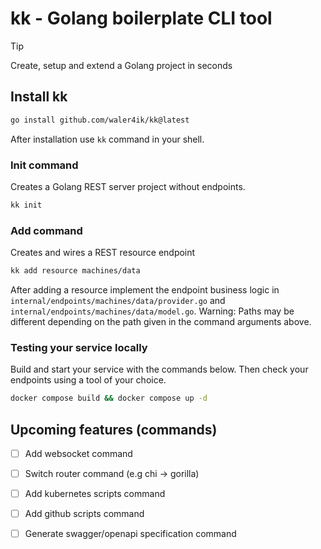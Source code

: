 # kk - Golang boilerplate CLI tool
> [!TIP]
> Create, setup and extend a Golang project in seconds

## Install kk

```zsh
go install github.com/waler4ik/kk@latest
```
After installation use `kk` command in your shell.

### Init command
Creates a Golang REST server project without endpoints.

```zsh
kk init 
```

### Add command
Creates and wires a REST resource endpoint

```zsh
kk add resource machines/data
```
After adding a resource implement the endpoint business logic in `internal/endpoints/machines/data/provider.go` and `internal/endpoints/machines/data/model.go`. 
Warning: Paths may be different depending on the path given in the command arguments above.

### Testing your service locally
Build and start your service with the commands below. Then check your endpoints using a tool of your choice.
```zsh
docker compose build && docker compose up -d
```

## Upcoming features (commands)
- [ ] Add websocket command
- [ ] Switch router command (e.g chi -> gorilla)
- [ ] Add kubernetes scripts command
- [ ] Add github scripts command
- [ ] Generate swagger/openapi specification command

